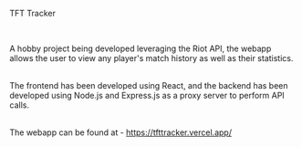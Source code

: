 

TFT Tracker 

<br/>


A hobby project being developed leveraging the Riot API, the webapp allows the user to view any player's match history as well as their statistics.
<br/>
<br/>



The frontend has been developed using React, and the backend has been developed using Node.js and Express.js as a proxy server to perform API calls.
<br/>
<br/>



The webapp can be found at - https://tfttracker.vercel.app/

 
 
